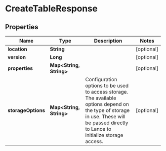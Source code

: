 

# CreateTableResponse


## Properties

| Name | Type | Description | Notes |
|------------ | ------------- | ------------- | -------------|
|**location** | **String** |  |  [optional] |
|**version** | **Long** |  |  [optional] |
|**properties** | **Map&lt;String, String&gt;** |  |  [optional] |
|**storageOptions** | **Map&lt;String, String&gt;** | Configuration options to be used to access storage. The available options depend on the type of storage in use. These will be passed directly to Lance to initialize storage access.  |  [optional] |



